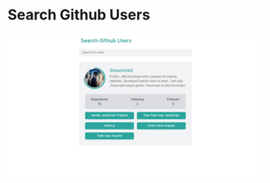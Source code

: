 # Search Github Users

![Search Github Users](https://github.com/nivethjunnithan/Javascript-Applications/blob/main/Search%20Github%20User/Design/github%20profile.png?raw=true)
